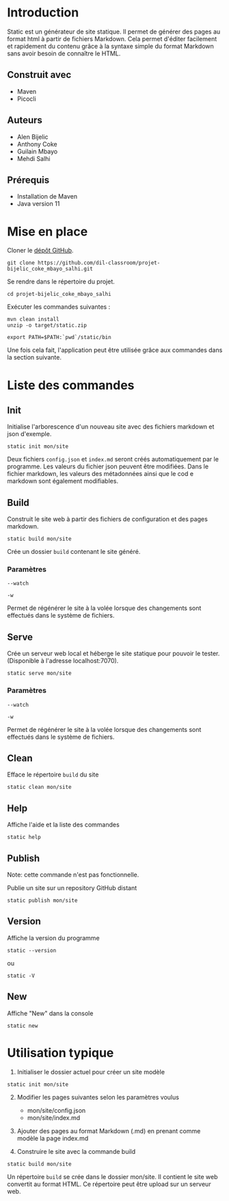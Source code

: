 # Introduction

Static est un générateur de site statique. Il permet de générer des pages au
format html à partir de fichiers Markdown. Cela permet d'éditer facilement et
rapidement du contenu grâce à la syntaxe simple du format Markdown sans avoir
besoin de connaître le HTML.

## Construit avec
- Maven
- Picocli

## Auteurs
- Alen Bijelic
- Anthony Coke
- Guilain Mbayo
- Mehdi Salhi

## Prérequis
- Installation de Maven
- Java version 11


# Mise en place

Cloner le [dépôt GitHub](https://github.com/dil-classroom/projet-bijelic_coke_mbayo_salhi).
```
git clone https://github.com/dil-classroom/projet-bijelic_coke_mbayo_salhi.git
```
Se rendre dans le répertoire du projet.

```
cd projet-bijelic_coke_mbayo_salhi 
```
Exécuter les commandes suivantes :

```
mvn clean install
unzip -o target/static.zip

export PATH=$PATH:`pwd`/static/bin
```

Une fois cela fait, l'application peut être utilisée grâce aux commandes dans la section suivante.

# Liste des commandes

## Init

Initialise l'arborescence d'un nouveau site avec des fichiers markdown et json
d'exemple.


```
static init mon/site 
```

Deux fichiers `config.json` et `index.md` seront créés automatiquement par le programme. Les valeurs du fichier json peuvent être modifiées. Dans le fichier markdown, les valeurs des métadonnées ainsi que le cod
e markdown sont également modifiables.

## Build
Construit le site web à partir des fichiers de configuration et des pages
markdown.


```
static build mon/site
```

Crée un dossier `build` contenant le site généré.

### Paramètres

```                                                                             
--watch                                                                         
```                                                                             

```                                                                             
-w                                                                              
```                                                                             

Permet de régénérer le site à la volée lorsque des changements sont 
effectués dans le système de fichiers.

## Serve

Crée un serveur web local et héberge le site statique pour pouvoir le tester.
(Disponible à l'adresse localhost:7070).

```
static serve mon/site
```

### Paramètres

```
--watch
```

```
-w
```

Permet de régénérer le site à la volée lorsque des changements sont effectués
dans le système de fichiers.

## Clean
Efface le répertoire `build` du site

```
static clean mon/site
```

## Help
Affiche l'aide et la liste des commandes

```
static help
```

## Publish

Note: cette commande n'est pas fonctionnelle.

Publie un site sur un repository GitHub distant

```
static publish mon/site
```

## Version
Affiche la version du programme

```
static --version
```

ou

```
static -V
```

## New
Affiche "New" dans la console

```
static new
```

# Utilisation typique

1. Initialiser le dossier actuel pour créer un site modèle

```
static init mon/site
```

2. Modifier les pages suivantes selon les paramètres voulus
   - mon/site/config.json
   - mon/site/index.md

3. Ajouter des pages au format Markdown (.md) en prenant comme modèle la page
   index.md

4. Construire le site avec la commande build

```
static build mon/site
```

Un répertoire `build` se crée dans le dossier mon/site. Il contient le site web
convertit au format HTML. Ce répertoire peut être upload sur un serveur web.

